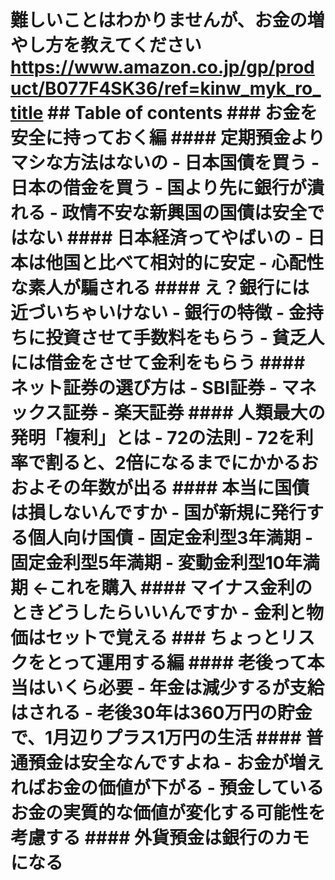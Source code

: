 # 難しいことはわかりませんが、お金の増やし方を教えてください <https://www.amazon.co.jp/gp/product/B077F4SK36/ref=kinw_myk_ro_title> ## Table of contents ### お金を安全に持っておく編 #### 定期預金よりマシな方法はないの - 日本国債を買う - 日本の借金を買う - 国より先に銀行が潰れる - 政情不安な新興国の国債は安全ではない #### 日本経済ってやばいの - 日本は他国と比べて相対的に安定 - 心配性な素人が騙される #### え？銀行には近づいちゃいけない - 銀行の特徴 - 金持ちに投資させて手数料をもらう - 貧乏人には借金をさせて金利をもらう #### ネット証券の選び方は - SBI証券 - マネックス証券 - 楽天証券 #### 人類最大の発明「複利」とは - 72の法則 - 72を利率で割ると、2倍になるまでにかかるおおよその年数が出る #### 本当に国債は損しないんですか - 国が新規に発行する個人向け国債 - 固定金利型3年満期 - 固定金利型5年満期 - 変動金利型10年満期 <-これを購入 #### マイナス金利のときどうしたらいいんですか - 金利と物価はセットで覚える ### ちょっとリスクをとって運用する編 #### 老後って本当はいくら必要 - 年金は減少するが支給はされる - 老後30年は360万円の貯金で、1月辺りプラス1万円の生活 #### 普通預金は安全なんですよね - お金が増えればお金の価値が下がる - 預金しているお金の実質的な価値が変化する可能性を考慮する #### 外貨預金は銀行のカモになる
